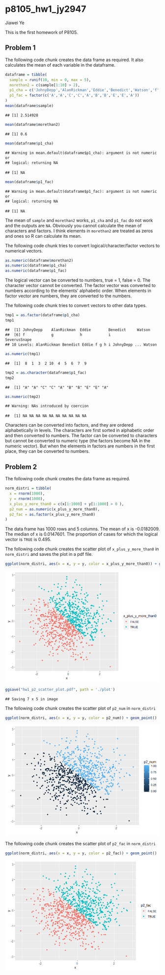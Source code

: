 p8105\_hw1\_jy2947
================
Jiawei Ye

This is the first homework of P8105.

Problem 1
---------

The following code chunk creates the data frame as required. It also calculates the mean of each variable in the dataframe.

``` r
dataframe = tibble(
  sample = runif(10, min = 0, max = 5),
  morethan2 = c(sample[1:10] > 2),
  p1_cha = c('JohnyDepp','AlanRickman','Eddie','Benedict','Watson','f','g','h','i','SeverusSnape'),
  p1_fac = factor(c('A','A','C','C','A','B','B','E','E','A'))
)
mean(dataframe$sample)
```

    ## [1] 2.514928

``` r
mean(dataframe$morethan2)
```

    ## [1] 0.6

``` r
mean(dataframe$p1_cha)
```

    ## Warning in mean.default(dataframe$p1_cha): argument is not numeric or
    ## logical: returning NA

    ## [1] NA

``` r
mean(dataframe$p1_fac)
```

    ## Warning in mean.default(dataframe$p1_fac): argument is not numeric or
    ## logical: returning NA

    ## [1] NA

The mean of `sample` and `morethan2` works, `p1_cha` and `p1_fac` do not work and the outputs are `NA`. Obviously you cannot calculate the mean of characters and factors. I think elements in `morethan2` are treated as zeros and ones so R can calculate its mean.

The following code chunk tries to convert logical/character/factor vectors to numerical vectors.

``` r
as.numeric(dataframe$morethan2)
as.numeric(dataframe$p1_cha)
as.numeric(dataframe$p1_fac)
```

The logical vector can be converted to numbers, true = 1, false = 0. The character vector cannot be converted. The factor vector was converted to numbers according to the elements' alphabetic order. When elements in factor vector are numbers, they are converted to the numbers.

The following code chunk tries to convert vectors to other data types.

``` r
tmp1 = as.factor(dataframe$p1_cha)
tmp1
```

    ##  [1] JohnyDepp    AlanRickman  Eddie        Benedict     Watson      
    ##  [6] f            g            h            i            SeverusSnape
    ## 10 Levels: AlanRickman Benedict Eddie f g h i JohnyDepp ... Watson

``` r
as.numeric(tmp1)
```

    ##  [1]  8  1  3  2 10  4  5  6  7  9

``` r
tmp2 = as.character(dataframe$p1_fac)
tmp2
```

    ##  [1] "A" "A" "C" "C" "A" "B" "B" "E" "E" "A"

``` r
as.numeric(tmp2)
```

    ## Warning: NAs introduced by coercion

    ##  [1] NA NA NA NA NA NA NA NA NA NA

Characters can be converted into factors, and they are ordered alphabetically in levels. The characters are first sorted in alphabetic order and then converted to numbers. The factor can be converted to characters but cannot be converted to numeric type (the factors become NA in the numeric vector). But when the elements in factors are numbers in the first place, they can be converted to numbers.

Problem 2
---------

The following code chunk creates the data frame as required.

``` r
norm_distri = tibble(
  x = rnorm(1000),
  y = rnorm(1000),
  x_plus_y_more_than0 = c(x[1:1000] + y[1:1000] > 0 ),
  p2_num = as.numeric(x_plus_y_more_than0),
  p2_fac = as.factor(x_plus_y_more_than0)
)
```

The data frame has 1000 rows and 5 columns. The mean of x is -0.0182009. The median of x is 0.0147601. The proportion of cases for which the logical vector is `TRUE` is 0.495.

The following code chunk creates the scatter plot of `x_plus_y_more_than0` in `norm_distri` and saves the plot in a pdf file.

``` r
ggplot(norm_distri, aes(x = x, y = y, color = x_plus_y_more_than0)) + geom_point()
```

![](P8105_hw1_jy2947_files/figure-markdown_github/scatter_plot_logical-1.png)

``` r
ggsave("hw1_p2_scatter_plot.pdf", path = './plot')
```

    ## Saving 7 x 5 in image

The following code chunk creates the scatter plot of `p2_num` in `norm_distri`

``` r
ggplot(norm_distri, aes(x = x, y = y, color = p2_num)) + geom_point()
```

![](P8105_hw1_jy2947_files/figure-markdown_github/scatter_plot_numerical-1.png)

The following code chunk creates the scatter plot of `p2_fac` in `norm_distri`

``` r
ggplot(norm_distri, aes(x = x, y = y, color = p2_fac)) + geom_point()
```

![](P8105_hw1_jy2947_files/figure-markdown_github/scatter_plot_factor-1.png)
